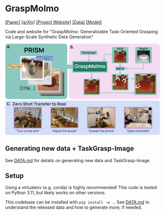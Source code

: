 # GraspMolmo

[[Paper]](https://arxiv.org/pdf/2505.13441) [[arXiv]](https://arxiv.org/abs/2505.13441) [[Project Website]](https://abhaybd.github.io/GraspMolmo/) [[Data]](https://huggingface.co/datasets/allenai/PRISM) [[Model]](https://huggingface.co/allenai/GraspMolmo)

Code and website for "GraspMolmo: Generalizable Task-Oriented Grasping via Large-Scale Synthetic Data Generation"

![Teaser figure for GraspMolmo](assets/teaser_transparent.png)

## Generating new data + TaskGrasp-Image

See [DATA.md](DATA.md) for details on generating new data and TaskGrasp-Image.

## Setup

Using a virtualenv (e.g. conda) is highly recommended! This code is tested on Python 3.11, but likely works on other versions.

This codebase can be installed with `pip install -e .`. See [DATA.md](DATA.md) to understand the released data and how to generate more, if needed.
